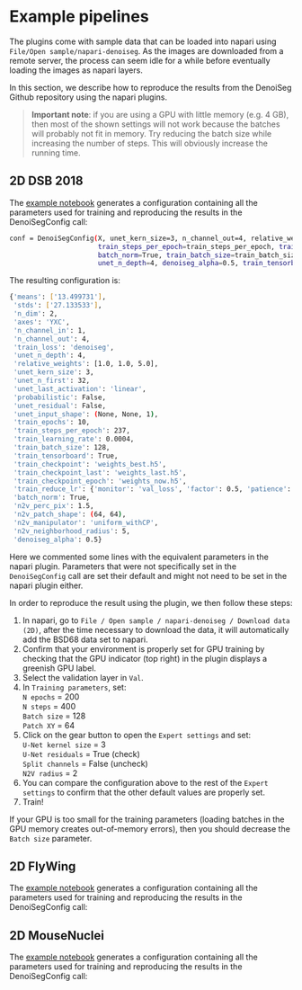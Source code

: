 # Example pipelines

The plugins come with sample data that can be loaded into napari using `File/Open sample/napari-denoiseg`. As the images 
are downloaded from a remote server, the process can seem idle for a while before eventually loading the images as napari 
layers.

In this section, we describe how to reproduce the results from the DenoiSeg Github repository using the napari plugins.

> **Important note**: if you are using a GPU with little memory (e.g. 4 GB), then most of the shown 
> settings will not work because the batches will probably not fit in memory. Try reducing the batch
> size while increasing the number of steps. This will obviously increase the running time.

## 2D DSB 2018

The [example notebook](https://github.com/juglab/DenoiSeg/blob/3d_example/examples/DenoiSeg_2D/DSB2018_DenoiSeg_Example.ipynb) 
generates a configuration containing all the parameters used for training and reproducing the results in the DenoiSegConfig call:

```bash
conf = DenoiSegConfig(X, unet_kern_size=3, n_channel_out=4, relative_weights = [1.0,1.0,5.0],
                      train_steps_per_epoch=train_steps_per_epoch, train_epochs=10, 
                      batch_norm=True, train_batch_size=train_batch_size, unet_n_first = 32, 
                      unet_n_depth=4, denoiseg_alpha=0.5, train_tensorboard=True)
```

The resulting configuration is:

```bash
{'means': ['13.499731'],
 'stds': ['27.133533'],
 'n_dim': 2,
 'axes': 'YXC',
 'n_channel_in': 1,
 'n_channel_out': 4,
 'train_loss': 'denoiseg',
 'unet_n_depth': 4,
 'relative_weights': [1.0, 1.0, 5.0],
 'unet_kern_size': 3,
 'unet_n_first': 32,
 'unet_last_activation': 'linear',
 'probabilistic': False,
 'unet_residual': False,
 'unet_input_shape': (None, None, 1),
 'train_epochs': 10,
 'train_steps_per_epoch': 237,
 'train_learning_rate': 0.0004,
 'train_batch_size': 128,
 'train_tensorboard': True,
 'train_checkpoint': 'weights_best.h5',
 'train_checkpoint_last': 'weights_last.h5',
 'train_checkpoint_epoch': 'weights_now.h5',
 'train_reduce_lr': {'monitor': 'val_loss', 'factor': 0.5, 'patience': 10},
 'batch_norm': True,
 'n2v_perc_pix': 1.5,
 'n2v_patch_shape': (64, 64),
 'n2v_manipulator': 'uniform_withCP',
 'n2v_neighborhood_radius': 5,
 'denoiseg_alpha': 0.5}
```

Here we commented some lines with the equivalent parameters in the napari plugin. Parameters that were not specifically 
set in the `DenoiSegConfig` call are set their default and might not need to be set in the napari plugin either.

In order to reproduce the result using the plugin, we then follow these steps:

1. In napari, go to `File / Open sample / napari-denoiseg / Download data (2D)`, after the time necessary to download the data, it will automatically add the BSD68 data set to napari.
2. Confirm that your environment is properly set for GPU training by checking that the GPU indicator (top right) in the plugin displays a greenish GPU label.
3. Select the validation layer in `Val`.
4. In `Training parameters`, set: <br>
`N epochs` = 200 <br>
`N steps` = 400 <br>
`Batch size` = 128 <br>
`Patch XY` = 64 <br>
5. Click on the gear button to open the `Expert settings` and set: <br>
`U-Net kernel size` = 3 <br>
`U-Net residuals` = True (check) <br>
`Split channels` = False (uncheck) <br>
`N2V radius` = 2 <br>
6. You can compare the configuration above to the rest of the `Expert settings` to confirm that the other default values are properly set.
7. Train!

If your GPU is too small for the training parameters (loading batches in the GPU memory creates out-of-memory errors), then you should decrease the `Batch size` parameter.

## 2D FlyWing

The [example notebook](https://github.com/juglab/DenoiSeg/blob/3d_example/examples/DenoiSeg_2D/FlyWing_DenoiSeg_Example.ipynb) 
generates a configuration containing all the parameters used for training and reproducing the results in the DenoiSegConfig call:

## 2D MouseNuclei

The [example notebook](https://github.com/juglab/DenoiSeg/blob/3d_example/examples/DenoiSeg_2D/MouseNuclei_DenoiSeg_Example.ipynb) 
generates a configuration containing all the parameters used for training and reproducing the results in the DenoiSegConfig call:
